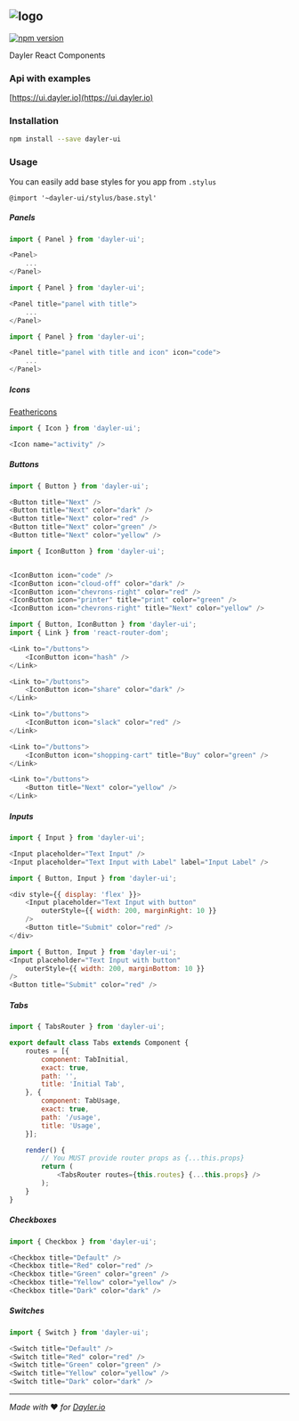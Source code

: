 ![logo](https://cdn.dayler.io/images/logo_dark.svg)
---
[![npm version](https://badge.fury.io/js/dayler-ui.svg)](https://badge.fury.io/js/dayler-ui)

Dayler React Components

### Api with examples
[https://ui.dayler.io](https://ui.dayler.io)

### Installation
```bash
npm install --save dayler-ui
```

### Usage
You can easily add base styles for you app from `.stylus`
```stylus
@import '~dayler-ui/stylus/base.styl'
```

##### Panels
```js
import { Panel } from 'dayler-ui';

<Panel>
    ...
</Panel>
```

```js
import { Panel } from 'dayler-ui';

<Panel title="panel with title">
    ...
</Panel>
```

```js
import { Panel } from 'dayler-ui';

<Panel title="panel with title and icon" icon="code">
    ...
</Panel>
```

##### Icons
[Feathericons](https://feathericons.com)

```js
import { Icon } from 'dayler-ui';

<Icon name="activity" />
```

##### Buttons
```js
import { Button } from 'dayler-ui';

<Button title="Next" />
<Button title="Next" color="dark" />
<Button title="Next" color="red" />
<Button title="Next" color="green" />
<Button title="Next" color="yellow" />
```

```js
import { IconButton } from 'dayler-ui';


<IconButton icon="code" />
<IconButton icon="cloud-off" color="dark" />
<IconButton icon="chevrons-right" color="red" />
<IconButton icon="printer" title="print" color="green" />
<IconButton icon="chevrons-right" title="Next" color="yellow" />
```

```js
import { Button, IconButton } from 'dayler-ui';
import { Link } from 'react-router-dom';

<Link to="/buttons">
    <IconButton icon="hash" />
</Link>

<Link to="/buttons">
    <IconButton icon="share" color="dark" />
</Link>

<Link to="/buttons">
    <IconButton icon="slack" color="red" />
</Link>

<Link to="/buttons">
    <IconButton icon="shopping-cart" title="Buy" color="green" />
</Link>

<Link to="/buttons">
    <Button title="Next" color="yellow" />
</Link>
```

##### Inputs
```js
import { Input } from 'dayler-ui';

<Input placeholder="Text Input" />
<Input placeholder="Text Input with Label" label="Input Label" />
```

```js
import { Button, Input } from 'dayler-ui';

<div style={{ display: 'flex' }}>
    <Input placeholder="Text Input with button"
        outerStyle={{ width: 200, marginRight: 10 }}
    />
    <Button title="Submit" color="red" />
</div>
```

```js
import { Button, Input } from 'dayler-ui';
<Input placeholder="Text Input with button"
    outerStyle={{ width: 200, marginBottom: 10 }}
/>
<Button title="Submit" color="red" />
```

##### Tabs
```js
import { TabsRouter } from 'dayler-ui';

export default class Tabs extends Component {
    routes = [{
        component: TabInitial,
        exact: true,
        path: '',
        title: 'Initial Tab',
    }, {
        component: TabUsage,
        exact: true,
        path: '/usage',
        title: 'Usage',
    }];

    render() {
        // You MUST provide router props as {...this.props}
        return (
            <TabsRouter routes={this.routes} {...this.props} />
        );
    }
}
```

##### Checkboxes
```js
import { Checkbox } from 'dayler-ui';

<Checkbox title="Default" />
<Checkbox title="Red" color="red" />
<Checkbox title="Green" color="green" />
<Checkbox title="Yellow" color="yellow" />
<Checkbox title="Dark" color="dark" />
```

##### Switches
```js
import { Switch } from 'dayler-ui';

<Switch title="Default" />
<Switch title="Red" color="red" />
<Switch title="Green" color="green" />
<Switch title="Yellow" color="yellow" />
<Switch title="Dark" color="dark" />
```


---
*Made with* :heart: *for [Dayler.io](https://dayler.io)*
